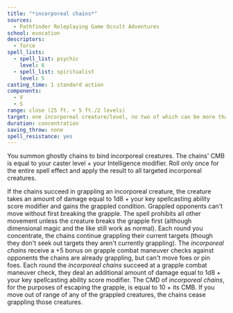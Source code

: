 ```yaml
---
title: "*incorporeal chains*"
sources:
  - Pathfinder Roleplaying Game Occult Adventures
school: evocation
descriptors:
  - force
spell_lists:
  - spell_list: psychic
    level: 6
  - spell_list: spiritualist
    level: 5
casting_time: 1 standard action
components:
  - V
  - S
range: close (25 ft. + 5 ft./2 levels)
target: one incorporeal creature/level, no two of which can be more than 30 ft. apart
duration: concentration
saving_throw: none
spell_resistance: yes
---
```


You summon ghostly chains to bind incorporeal creatures. The chains' CMB is equal to your caster level + your Intelligence modifier. Roll only once for the entire spell effect and apply the result to all targeted incorporeal creatures.

If the chains succeed in grappling an incorporeal creature, the creature takes an amount of damage equal to 1d8 + your key spellcasting ability score modifier and gains the grappled condition. Grappled opponents can't move without first breaking the grapple. The spell prohibits all other movement unless the creature breaks the grapple first (although dimensional magic and the like still work as normal). Each round you concentrate, the chains continue grappling their current targets (though they don't seek out targets they aren't currently grappling). The *incorporeal chains* receive a +5 bonus on grapple combat maneuver checks against opponents the chains are already grappling, but can't move foes or pin foes. Each round the *incorporeal chains* succeed at a grapple combat maneuver check, they deal an additional amount of damage equal to 1d8 + your key spellcasting ability score modifier. The CMD of *incorporeal chains*, for the purposes of escaping the grapple, is equal to 10 + its CMB. If you move out of range of any of the grappled creatures, the chains cease grappling those creatures.
